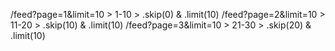 /feed?page=1&limit=10 > 1-10 > .skip(0) & .limit(10)
/feed?page=2&limit=10 > 11-20 > .skip(10) & .limit(10)
/feed?page=3&limit=10 > 21-30 > .skip(20) & .limit(10)
